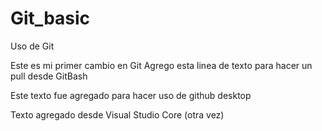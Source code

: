 # Git_basic
Uso de Git

Este es mi primer cambio en Git
Agrego esta linea de texto para hacer un pull desde GitBash

Este texto fue agregado para hacer uso de github desktop

Texto agregado desde Visual Studio Core (otra vez)

